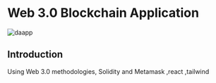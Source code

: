 # Web 3.0 Blockchain Application
![daapp](https://user-images.githubusercontent.com/68325903/150819886-0d975fa5-f89b-41e5-890b-8d99b919851c.png)

## Introduction

Using Web 3.0 methodologies, Solidity and Metamask ,react ,tailwind
